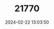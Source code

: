 ---
title: "21770"
category: "Thomasomys baeops"
draft: false
date: 2024-02-22 13:03:50
languages:
  English: ["Beady-eyed Mouse"]
---